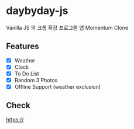 # daybyday-js
Vanilla JS 의 크롬 확장 프로그램 앱 Momentum Clone

## Features

- [x] Weather
- [x] Clock
- [x] To Do List
- [x] Random 3 Photos
- [x] Offline Support (weather exclusion)

## Check

[https://](https://)
